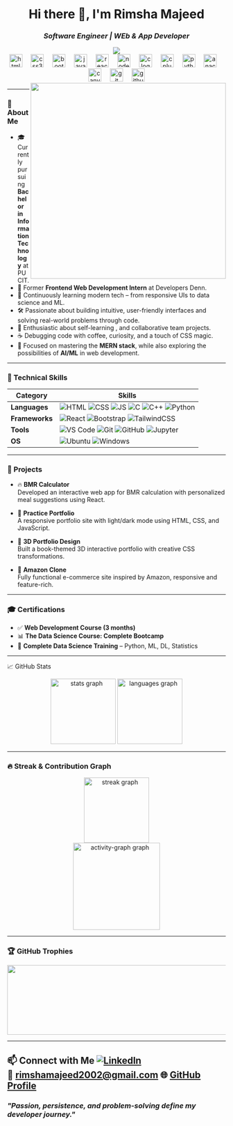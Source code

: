 <h1 align="center">Hi there 👋, I'm Rimsha Majeed <br> <h3  align="center"> <em> Software Engineer | WEb & App Developer </em> </h3> </h1>

<div align="center">
  <img src="https://profile-counter.glitch.me/Rimsha002/count.svg?"  />
</div>
<div align="center">
  <img src="https://cdn.jsdelivr.net/gh/devicons/devicon/icons/html5/html5-original.svg" height="30" alt="html5 logo"  />
  <img width="12" />
  <img src="https://cdn.jsdelivr.net/gh/devicons/devicon/icons/css3/css3-original.svg" height="30" alt="css3 logo"  />
  <img width="12" />
  <img src="https://cdn.jsdelivr.net/gh/devicons/devicon/icons/bootstrap/bootstrap-original.svg" height="30" alt="bootstrap logo"  />
  <img width="12" />
  <img src="https://cdn.jsdelivr.net/gh/devicons/devicon/icons/javascript/javascript-original.svg" height="30" alt="javascript logo"  />
  <img width="12" />
  <img src="https://cdn.jsdelivr.net/gh/devicons/devicon/icons/react/react-original.svg" height="30" alt="react logo"  />
  <img width="12" />
  <img src="https://cdn.jsdelivr.net/gh/devicons/devicon/icons/nodejs/nodejs-original.svg" height="30" alt="nodejs logo"  />
  <img width="12" />
  <img src="https://cdn.jsdelivr.net/gh/devicons/devicon/icons/c/c-original.svg" height="30" alt="c logo"  />
  <img width="12" />
  <img src="https://cdn.jsdelivr.net/gh/devicons/devicon/icons/cplusplus/cplusplus-original.svg" height="30" alt="cplusplus logo"  />
  <img width="12" />
  <img src="https://cdn.jsdelivr.net/gh/devicons/devicon/icons/python/python-original.svg" height="30" alt="python logo"  />
  <img width="12" />
  <img src="https://cdn.jsdelivr.net/gh/devicons/devicon/icons/anaconda/anaconda-original.svg" height="30" alt="anaconda logo"  />
  <img width="12" />
  <img src="https://cdn.jsdelivr.net/gh/devicons/devicon/icons/canva/canva-original.svg" height="30" alt="canva logo"  />
  <img width="12" />
  <img src="https://cdn.jsdelivr.net/gh/devicons/devicon/icons/git/git-original.svg" height="30" alt="git logo"  />
  <img width="12" />
  <img src="https://cdn.jsdelivr.net/gh/devicons/devicon/icons/github/github-original.svg" height="30" alt="github logo"  />
</div>


<img align="right" height="450" src="https://media.giphy.com/media/dopFZQOlSQSE0ir2Dm/giphy.gif"  />

---

### 📍 About Me
- 🎓 Currently pursuing **Bachelor in Information Technology** at PUCIT.
- 💼 Former **Frontend Web Development Intern** at Developers Denn.
- 🌱 Continuously learning modern tech – from responsive UIs to data science and ML.
- 🛠️ Passionate about building intuitive, user-friendly interfaces and solving real-world problems through code.
- 🧠 Enthusiastic about self-learning , and collaborative team projects.
- ☕ Debugging code with coffee, curiosity, and a touch of CSS magic.
- 🎯 Focused on mastering the **MERN stack**, while also exploring the possibilities of **AI/ML** in web development.

---
### 🚀 Technical Skills
| Category        | Skills                                                                                          |
|----------------|--------------------------------------------------------------------------------------------------|
| **Languages**  | ![HTML](https://img.shields.io/badge/HTML-F06529?style=for-the-badge&logo=html5&logoColor=white) ![CSS](https://img.shields.io/badge/CSS-2965f1?style=for-the-badge&logo=css3&logoColor=white) ![JS](https://img.shields.io/badge/JavaScript-F7DF1E?style=for-the-badge&logo=javascript&logoColor=black) ![C](https://img.shields.io/badge/C-00599C?style=for-the-badge&logo=c&logoColor=white) ![C++](https://img.shields.io/badge/C++-004482?style=for-the-badge&logo=c%2B%2B&logoColor=white) ![Python](https://img.shields.io/badge/Python-3776AB?style=for-the-badge&logo=python&logoColor=white) |
| **Frameworks** | ![React](https://img.shields.io/badge/React-20232A?style=for-the-badge&logo=react&logoColor=61DAFB) ![Bootstrap](https://img.shields.io/badge/Bootstrap-563d7c?style=for-the-badge&logo=bootstrap&logoColor=white) ![TailwindCSS](https://img.shields.io/badge/Tailwind-38B2AC?style=for-the-badge&logo=tailwind-css&logoColor=white) |
| **Tools**      | ![VS Code](https://img.shields.io/badge/VSCode-007ACC?style=for-the-badge&logo=visual-studio-code&logoColor=white) ![Git](https://img.shields.io/badge/Git-F05032?style=for-the-badge&logo=git&logoColor=white) ![GitHub](https://img.shields.io/badge/GitHub-181717?style=for-the-badge&logo=github&logoColor=white) ![Jupyter](https://img.shields.io/badge/Jupyter-F37626?style=for-the-badge&logo=jupyter&logoColor=white) |
| **OS**         | ![Ubuntu](https://img.shields.io/badge/Ubuntu-E95420?style=for-the-badge&logo=ubuntu&logoColor=white) ![Windows](https://img.shields.io/badge/Windows-0078D6?style=for-the-badge&logo=windows&logoColor=white) |

---
### 📂 Projects
- 🔥 **BMR Calculator**  
  Developed an interactive web app for BMR calculation with personalized meal suggestions using React.

- 💼 **Practice Portfolio**  
  A responsive portfolio site with light/dark mode using HTML, CSS, and JavaScript.

- 📘 **3D Portfolio Design**  
  Built a book-themed 3D interactive portfolio with creative CSS transformations.

- 🛒 **Amazon Clone**  
  Fully functional e-commerce site inspired by Amazon, responsive and feature-rich.
  
---

### 🎓 Certifications
- ✅ **Web Development Course (3 months)**  
- 📊 **The Data Science Course: Complete Bootcamp**   
- 🧠 **Complete Data Science Training** – Python, ML, DL, Statistics
---


📈 GitHub Stats
<div align="center">
 <img src="https://github-readme-stats.vercel.app/api?username=Rimsha002&hide_title=false&hide_rank=false&show_icons=true&include_all_commits=true&count_private=true&disable_animations=false&theme=gruvbox_light&hide_border=false&border_radius=5&locale=en&hide_border=true&order=1" height="150" alt="stats graph"  />
  <img src="https://github-readme-stats.vercel.app/api/top-langs?username=Rimsha002&locale=en&hide_title=false&layout=compact&card_width=320&langs_count=5&theme=gruvbox_light&hide_border=false&border_radius=5&hide_border=true&order=2" height="150" alt="languages graph"  />
</div>

---

### 🔥 Streak & Contribution Graph
<div align="center">
  <img src="https://streak-stats.demolab.com?user=Rimsha002&locale=en&mode=daily&theme=gruvbox_light&hide_border=false&border_radius=5&order=3" height="150" alt="streak graph"/>
  <br>
  <img src="https://github-readme-activity-graph.vercel.app/graph?username=Rimsha002&radius=16&theme=elegant&area=true&order=5&line=00FF00&area_color=d3d3d3&hide_border=true&hide_title=false" height="200" margin="4rem" alt="activity-graph graph"  />

</div>

---

### 🏆 GitHub Trophies
<div align="center">
  <img  src="https://github-profile-trophy.vercel.app/?username=Rimsha002&theme=algolia&no-frame=true&row=1&column=6" height="160" width="700" />
</p>
</div>

---

📫 Connect with Me
[![LinkedIn](https://img.shields.io/badge/LinkedIn-blue?style=flat&logo=linkedin)](https://www.linkedin.com/in/rimsha-majeed-84a087202)  
  📧 rimshamajeed2002@gmail.com
🌐 [GitHub Profile](https://github.com/Rimsha002)
---
<h3 style="theme=gruvbox_light; font-style:italic; align:center"> <em>
  "Passion, persistence, and problem-solving define my developer journey." </em>
</h3>


